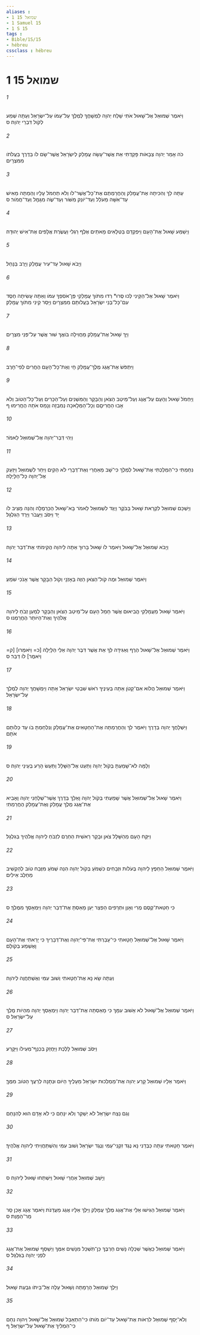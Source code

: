 ```yaml
---
aliases : 
- 1 שמואל 15
- 1 Samuel 15
- 1 S 15
tags : 
- Bible/1S/15
- hébreu
cssclass : hébreu
---
```


# 1 שמואל 15

###### 1
וַיֹּאמֶר שְׁמוּאֵל אֶל־שָׁאוּל אֹתִי שָׁלַח יְהוָה לִמְשָׁחֳךָ לְמֶלֶךְ עַל־עַמֹּו עַל־יִשְׂרָאֵל וְעַתָּה שְׁמַע לְקֹול דִּבְרֵי יְהוָה׃ ס
###### 2
כֹּה אָמַר יְהוָה צְבָאֹות פָּקַדְתִּי אֵת אֲשֶׁר־עָשָׂה עֲמָלֵק לְיִשְׂרָאֵל אֲשֶׁר־שָׂם לֹו בַּדֶּרֶךְ בַּעֲלֹתֹו מִמִּצְרָיִם׃
###### 3
עַתָּה לֵךְ וְהִכִּיתָה אֶת־עֲמָלֵק וְהַחֲרַמְתֶּם אֶת־כָּל־אֲשֶׁר־לֹו וְלֹא תַחְמֹל עָלָיו וְהֵמַתָּה מֵאִישׁ עַד־אִשָּׁה מֵעֹלֵל וְעַד־יֹונֵק מִשֹּׁור וְעַד־שֶׂה מִגָּמָל וְעַד־חֲמֹור׃ ס
###### 4
וַיְשַׁמַּע שָׁאוּל אֶת־הָעָם וַיִּפְקְדֵם בַּטְּלָאִים מָאתַיִם אֶלֶף רַגְלִי וַעֲשֶׂרֶת אֲלָפִים אֶת־אִישׁ יְהוּדָה׃
###### 5
וַיָּבֹא שָׁאוּל עַד־עִיר עֲמָלֵק וַיָּרֶב בַּנָּחַל׃
###### 6
וַיֹּאמֶר שָׁאוּל אֶל־הַקֵּינִי לְכוּ סֻּרוּ* רְדוּ מִתֹּוךְ עֲמָלֵקִי פֶּן־אֹסִפְךָ עִמֹּו וְאַתָּה עָשִׂיתָה חֶסֶד עִם־כָּל־בְּנֵי יִשְׂרָאֵל בַּעֲלֹותָם מִמִּצְרָיִם וַיָּסַר קֵינִי מִתֹּוךְ עֲמָלֵק׃
###### 7
וַיַּךְ שָׁאוּל אֶת־עֲמָלֵק מֵחֲוִילָה בֹּואֲךָ שׁוּר אֲשֶׁר עַל־פְּנֵי מִצְרָיִם׃
###### 8
וַיִּתְפֹּשׂ אֶת־אֲגַג מֶלֶךְ־עֲמָלֵק חָי וְאֶת־כָּל־הָעָם הֶחֱרִים לְפִי־חָרֶב׃
###### 9
וַיַּחְמֹל שָׁאוּל וְהָעָם עַל־אֲגָג וְעַל־מֵיטַב הַצֹּאן וְהַבָּקָר וְהַמִּשְׁנִים וְעַל־הַכָּרִים וְעַל־כָּל־הַטֹּוב וְלֹא אָבוּ הַחֲרִיםָם וְכָל־הַמְּלָאכָה נְמִבְזָה וְנָמֵס אֹתָהּ הֶחֱרִימוּ׃ ף
###### 10
וַיְהִי דְּבַר־יְהוָה אֶל־שְׁמוּאֵל לֵאמֹר׃
###### 11
נִחַמְתִּי כִּי־הִמְלַכְתִּי אֶת־שָׁאוּל לְמֶלֶךְ כִּי־שָׁב מֵאַחֲרַי וְאֶת־דְּבָרַי לֹא הֵקִים וַיִּחַר לִשְׁמוּאֵל וַיִּזְעַק אֶל־יְהוָה כָּל־הַלָּיְלָה׃
###### 12
וַיַּשְׁכֵּם שְׁמוּאֵל לִקְרַאת שָׁאוּל בַּבֹּקֶר וַיֻּגַּד לִשְׁמוּאֵל לֵאמֹר בָּא־שָׁאוּל הַכַּרְמֶלָה וְהִנֵּה מַצִּיב לֹו יָד וַיִּסֹּב וַיַּעֲבֹר וַיֵּרֶד הַגִּלְגָּל׃
###### 13
וַיָּבֹא שְׁמוּאֵל אֶל־שָׁאוּל וַיֹּאמֶר לֹו שָׁאוּל בָּרוּךְ אַתָּה לַיהוָה הֲקִימֹתִי אֶת־דְּבַר יְהוָה׃
###### 14
וַיֹּאמֶר שְׁמוּאֵל וּמֶה קֹול־הַצֹּאן הַזֶּה בְּאָזְנָי וְקֹול הַבָּקָר אֲשֶׁר אָנֹכִי שֹׁמֵעַ׃
###### 15
וַיֹּאמֶר שָׁאוּל מֵעֲמָלֵקִי הֱבִיאוּם אֲשֶׁר חָמַל הָעָם עַל־מֵיטַב הַצֹּאן וְהַבָּקָר לְמַעַן זְבֹחַ לַיהוָה אֱלֹהֶיךָ וְאֶת־הַיֹּותֵר הֶחֱרַמְנוּ׃ ס
###### 16
וַיֹּאמֶר שְׁמוּאֵל אֶל־שָׁאוּל הֶרֶף וְאַגִּידָה לְּךָ אֵת אֲשֶׁר דִּבֶּר יְהוָה אֵלַי הַלָּיְלָה [כ= וַיֹּאמְרוּ] [ק= וַיֹּאמֶר] לֹו דַּבֵּר׃ ס
###### 17
וַיֹּאמֶר שְׁמוּאֵל הֲלֹוא אִם־קָטֹן אַתָּה בְּעֵינֶיךָ רֹאשׁ שִׁבְטֵי יִשְׂרָאֵל אָתָּה וַיִּמְשָׁחֲךָ יְהוָה לְמֶלֶךְ עַל־יִשְׂרָאֵל׃
###### 18
וַיִּשְׁלָחֲךָ יְהוָה בְּדָרֶךְ וַיֹּאמֶר לֵךְ וְהַחֲרַמְתָּה אֶת־הַחַטָּאִים אֶת־עֲמָלֵק וְנִלְחַמְתָּ בֹו עַד כַּלֹּותָם אֹתָם׃
###### 19
וְלָמָּה לֹא־שָׁמַעְתָּ בְּקֹול יְהוָה וַתַּעַט אֶל־הַשָּׁלָל וַתַּעַשׂ הָרַע בְּעֵינֵי יְהוָה׃ ס
###### 20
וַיֹּאמֶר שָׁאוּל אֶל־שְׁמוּאֵל אֲשֶׁר שָׁמַעְתִּי בְּקֹול יְהוָה וָאֵלֵךְ בַּדֶּרֶךְ אֲשֶׁר־שְׁלָחַנִי יְהוָה וָאָבִיא אֶת־אֲגַג מֶלֶךְ עֲמָלֵק וְאֶת־עֲמָלֵק הֶחֱרַמְתִּי׃
###### 21
וַיִּקַּח הָעָם מֵהַשָּׁלָל צֹאן וּבָקָר רֵאשִׁית הַחֵרֶם לִזְבֹּחַ לַיהוָה אֱלֹהֶיךָ בַּגִּלְגָּל׃
###### 22
וַיֹּאמֶר שְׁמוּאֵל הַחֵפֶץ לַיהוָה בְּעֹלֹות וּזְבָחִים כִּשְׁמֹעַ בְּקֹול יְהוָה הִנֵּה שְׁמֹעַ מִזֶּבַח טֹוב לְהַקְשִׁיב מֵחֵלֶב אֵילִים׃
###### 23
כִּי חַטַּאת־קֶסֶם מֶרִי וְאָוֶן וּתְרָפִים הַפְצַר יַעַן מָאַסְתָּ אֶת־דְּבַר יְהוָה וַיִּמְאָסְךָ מִמֶּלֶךְ׃ ס
###### 24
וַיֹּאמֶר שָׁאוּל אֶל־שְׁמוּאֵל חָטָאתִי כִּי־עָבַרְתִּי אֶת־פִּי־יְהוָה וְאֶת־דְּבָרֶיךָ כִּי יָרֵאתִי אֶת־הָעָם וָאֶשְׁמַע בְּקֹולָם׃
###### 25
וְעַתָּה שָׂא נָא אֶת־חַטָּאתִי וְשׁוּב עִמִּי וְאֶשְׁתַּחֲוֶה לַיהוָה׃
###### 26
וַיֹּאמֶר שְׁמוּאֵל אֶל־שָׁאוּל לֹא אָשׁוּב עִמָּךְ כִּי מָאַסְתָּה אֶת־דְּבַר יְהוָה וַיִּמְאָסְךָ יְהוָה מִהְיֹות מֶלֶךְ עַל־יִשְׂרָאֵל׃ ס
###### 27
וַיִּסֹּב שְׁמוּאֵל לָלֶכֶת וַיַּחֲזֵק בִּכְנַף־מְעִילֹו וַיִּקָּרַע׃
###### 28
וַיֹּאמֶר אֵלָיו שְׁמוּאֵל קָרַע יְהוָה אֶת־מַמְלְכוּת יִשְׂרָאֵל מֵעָלֶיךָ הַיֹּום וּנְתָנָהּ לְרֵעֲךָ הַטֹּוב מִמֶּךָּ׃
###### 29
וְגַם נֵצַח יִשְׂרָאֵל לֹא יְשַׁקֵּר וְלֹא יִנָּחֵם כִּי לֹא אָדָם הוּא לְהִנָּחֵם׃
###### 30
וַיֹּאמֶר חָטָאתִי עַתָּה כַּבְּדֵנִי נָא נֶגֶד זִקְנֵי־עַמִּי וְנֶגֶד יִשְׂרָאֵל וְשׁוּב עִמִּי וְהִשְׁתַּחֲוֵיתִי לַיהוָה אֱלֹהֶיךָ׃
###### 31
וַיָּשָׁב שְׁמוּאֵל אַחֲרֵי שָׁאוּל וַיִּשְׁתַּחוּ שָׁאוּל לַיהוָה׃ ס
###### 32
וַיֹּאמֶר שְׁמוּאֵל הַגִּישׁוּ אֵלַי אֶת־אֲגַג מֶלֶךְ עֲמָלֵק וַיֵּלֶךְ אֵלָיו אֲגַג מַעֲדַנֹּת וַיֹּאמֶר אֲגָג אָכֵן סָר מַר־הַמָּוֶת׃ ס
###### 33
וַיֹּאמֶר שְׁמוּאֵל כַּאֲשֶׁר שִׁכְּלָה נָשִׁים חַרְבֶּךָ כֵּן־תִּשְׁכַּל מִנָּשִׁים אִמֶּךָ וַיְשַׁסֵּף שְׁמוּאֵל אֶת־אֲגָג לִפְנֵי יְהוָה בַּגִּלְגָּל׃ ס
###### 34
וַיֵּלֶךְ שְׁמוּאֵל הָרָמָתָה וְשָׁאוּל עָלָה אֶל־בֵּיתֹו גִּבְעַת שָׁאוּל׃
###### 35
וְלֹא־יָסַף שְׁמוּאֵל לִרְאֹות אֶת־שָׁאוּל עַד־יֹום מֹותֹו כִּי־הִתְאַבֵּל שְׁמוּאֵל אֶל־שָׁאוּל וַיהוָה נִחָם כִּי־הִמְלִיךְ אֶת־שָׁאוּל עַל־יִשְׂרָאֵל׃ ף
